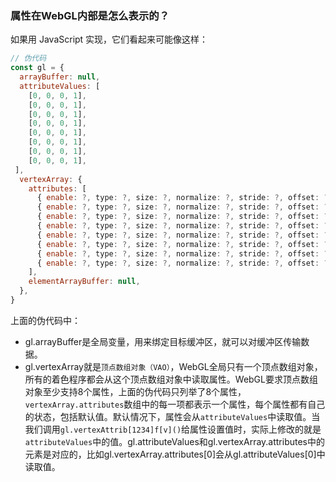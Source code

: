 ### 属性在WebGL内部是怎么表示的？
如果用 JavaScript 实现，它们看起来可能像这样：

```js
// 伪代码
const gl = {
  arrayBuffer: null,
  attributeValues: [
    [0, 0, 0, 1],
    [0, 0, 0, 1],
    [0, 0, 0, 1],
    [0, 0, 0, 1],
    [0, 0, 0, 1],
    [0, 0, 0, 1],
    [0, 0, 0, 1],
    [0, 0, 0, 1],
 ],
  vertexArray: {
    attributes: [
      { enable: ?, type: ?, size: ?, normalize: ?, stride: ?, offset: ?, buffer: ?, divisor: 0, },
      { enable: ?, type: ?, size: ?, normalize: ?, stride: ?, offset: ?, buffer: ?, divisor: 0, },
      { enable: ?, type: ?, size: ?, normalize: ?, stride: ?, offset: ?, buffer: ?, divisor: 0, },
      { enable: ?, type: ?, size: ?, normalize: ?, stride: ?, offset: ?, buffer: ?, divisor: 0, },
      { enable: ?, type: ?, size: ?, normalize: ?, stride: ?, offset: ?, buffer: ?, divisor: 0, },
      { enable: ?, type: ?, size: ?, normalize: ?, stride: ?, offset: ?, buffer: ?, divisor: 0, },
      { enable: ?, type: ?, size: ?, normalize: ?, stride: ?, offset: ?, buffer: ?, divisor: 0, },
      { enable: ?, type: ?, size: ?, normalize: ?, stride: ?, offset: ?, buffer: ?, divisor: 0, },
    ],
    elementArrayBuffer: null,
  },
}
```

上面的伪代码中：

*   gl.arrayBuffer是全局变量，用来绑定目标缓冲区，就可以对缓冲区传输数据。
*   gl.vertexArray就是`顶点数组对象（VAO）`，WebGL全局只有一个顶点数组对象，所有的着色程序都会从这个顶点数组对象中读取属性。WebGL要求顶点数组对象至少支持8个属性，上面的伪代码只列举了8个属性，
    `vertexArray.attributes`数组中的每一项都表示一个属性，每个属性都有自己的状态，包括默认值。默认情况下，属性会从`attributeValues`中读取值。当我们调用`gl.vertexAttrib[1234]f[v]()`给属性设置值时，实际上修改的就是`attributeValues`中的值。gl.attributeValues和gl.vertexArray.attributes中的元素是对应的，比如gl.vertexArray.attributes\[0]会从gl.attributeValues\[0]中读取值。